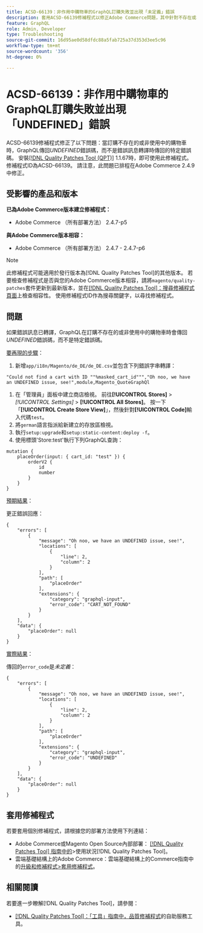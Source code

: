 ```yaml
---
title: ACSD-66139：非作用中購物車的GraphQL訂購失敗並出現「未定義」錯誤
description: 套用ACSD-66139修補程式以修正Adobe Commerce問題，其中針對不存在或非使用中的購物車下訂單時，GraphQL在轉譯錯誤訊息時傳回「未定義」錯誤碼，而非特定錯誤碼。
feature: GraphQL
role: Admin, Developer
type: Troubleshooting
source-git-commit: 16d95ae0d58dfdc88a5fab725a37d353d3ee5c96
workflow-type: tm+mt
source-wordcount: '356'
ht-degree: 0%

---
```



# ACSD-66139：非作用中購物車的GraphQL訂購失敗並出現「UNDEFINED」錯誤

ACSD-66139修補程式修正了以下問題：當訂購不存在的或非使用中的購物車時，GraphQL傳回&#x200B;*UNDEFINED*&#x200B;錯誤碼，而不是錯誤訊息轉譯時傳回的特定錯誤碼。 安裝[[!DNL Quality Patches Tool (QPT)]](/help/tools/quality-patches-tool/quality-patches-tool-to-self-serve-quality-patches.md) 1.1.67時，即可使用此修補程式。 修補程式ID為ACSD-66139。 請注意，此問題已排程在Adobe Commerce 2.4.9中修正。

## 受影響的產品和版本

**已為Adobe Commerce版本建立修補程式：**

* Adobe Commerce （所有部署方法） 2.4.7-p5

**與Adobe Commerce版本相容：**

* Adobe Commerce （所有部署方法） 2.4.7 - 2.4.7-p6

>[!NOTE]
>
>此修補程式可能適用於發行版本為[!DNL Quality Patches Tool]的其他版本。 若要檢查修補程式是否與您的Adobe Commerce版本相容，請將`magento/quality-patches`套件更新到最新版本，並在[[!DNL Quality Patches Tool]：搜尋修補程式頁面](https://experienceleague.adobe.com/tools/commerce-quality-patches/index.html)上檢查相容性。 使用修補程式ID作為搜尋關鍵字，以尋找修補程式。

## 問題

如果錯誤訊息已轉譯，GraphQL在訂購不存在的或非使用中的購物車時會傳回&#x200B;*UNDEFINED*&#x200B;錯誤碼，而不是特定錯誤碼。

<u>要再現的步驟</u>：

1. 新增`app/i18n/Magento/de_DE/de_DE.csv`並包含下列錯誤字串轉譯：

```
"Could not find a cart with ID ""%masked_cart_id""","Oh noo, we have an UNDEFINED issue, see!",module,Magento_QuoteGraphQl
```

1. 在「管理員」面板中建立商店檢視。 前往&#x200B;**[!UICONTROL Stores]** > *[!UICONTROL Settings]* > **[!UICONTROL All Stores]**。 按一下「**[!UICONTROL Create Store View]**」，然後針對&#x200B;**[!UICONTROL Code]**&#x200B;輸入代碼`test`。
1. 將`german`語言指派給新建立的存放區檢視。
1. 執行`setup:upgrade`和`setup:static-content:deploy -f`。
1. 使用標頭&#39;Store:test&#39;執行下列GraphQL查詢：

```
mutation {
    placeOrder(input: { cart_id: "test" }) {
        orderV2 {
            id
            number
        }
    }
}
```

<u>預期結果</u>：

更正錯誤回應：

```
{
    "errors": [
        {
            "message": "Oh noo, we have an UNDEFINED issue, see!",
            "locations": [
                {
                    "line": 2,
                    "column": 2
                }
            ],
            "path": [
                "placeOrder"
            ],
            "extensions": {
                "category": "graphql-input",
                "error_code": "CART_NOT_FOUND"
            }
        }
    ],
    "data": {
        "placeOrder": null
    }
}
```

<u>實際結果</u>：

傳回的`error_code`是&#x200B;*未定義*：

```
{
    "errors": [
        {
            "message": "Oh noo, we have an UNDEFINED issue, see!",
            "locations": [
                {
                    "line": 2,
                    "column": 2
                }
            ],
            "path": [
                "placeOrder"
            ],
            "extensions": {
                "category": "graphql-input",
                "error_code": "UNDEFINED"
            }
        }
    ],
    "data": {
        "placeOrder": null
    }
}
```

## 套用修補程式

若要套用個別修補程式，請根據您的部署方法使用下列連結：

* Adobe Commerce或Magento Open Source內部部署： [[!DNL Quality Patches Tool] 指南中的](/help/tools/quality-patches-tool/usage.md)>使用狀況[!DNL Quality Patches Tool]。
* 雲端基礎結構上的Adobe Commerce：雲端基礎結構上的Commerce指南中的[升級和修補程式>套用修補程式](https://experienceleague.adobe.com/docs/commerce-cloud-service/user-guide/develop/upgrade/apply-patches.html)。

## 相關閱讀

若要進一步瞭解[!DNL Quality Patches Tool]，請參閱：

* [[!DNL Quality Patches Tool]：「工具」指南中，品質修補程式](/help/tools/quality-patches-tool/quality-patches-tool-to-self-serve-quality-patches.md)的自助服務工具。
